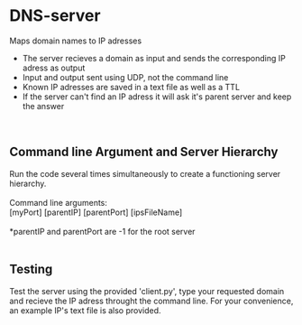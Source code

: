 # DNS-server
Maps domain names to IP adresses
<br>
- The server recieves a domain as input and sends the corresponding IP adress as output
- Input and output sent using UDP, not the command line
- Known IP adresses are saved in a text file as well as a TTL
- If the server can't find an IP adress it will ask it's parent server and keep the answer
<br>

## Command line Argument and Server Hierarchy
Run the code several times simultaneously to create a functioning server hierarchy. <br>
<br> 
Command line arguments: <br>
[myPort] [parentIP] [parentPort] [ipsFileName] <br>
<br>
*parentIP and parentPort are -1 for the root server
<br> <br>

## Testing
Test the server using the provided 'client.py', type your requested domain and recieve the IP adress throught the command line. For your convenience, an example IP's text file is also provided.  
